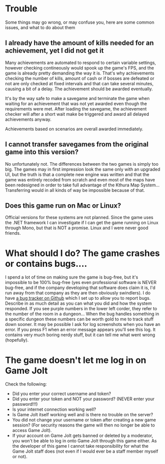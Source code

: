 # Trouble

Some things may go wrong, or may confuse you, here are some common issues, and what to do about them


## I already have the amount of kills needed for an achievement, yet I did not get it

Many achievements are automated to respond to certain variable settings, however checking contineously would spook up the game's FPS, and the game is already pretty demanding the way it is.
That's why achievements checking the number of kills, amount of cash or if bosses are defeated or not are only checked at fixed intervals and that can take several minutes, causing a bit of a delay. The achievement should be awarded eventually.

It's by the way safe to make a savegame and terminate the game when waiting for an achievement that was not yet awarded even though the requirements were met. After loading the savegame, the achievement checker will after a short wait make be triggered and award all delayed achievements anyway.

Achievements based on scenarios are overall awarded immediately. 


## I cannot transfer savegames from the original game into this version?

No unfortunately not. The differences between the two games is simply too big. The games may in first impression look the same only with an upgraded UI, but the truth is that a complete new engine was written and that the game was entirely recoded from scratch and even most of the maps have been redesigned in order to take full advantage of the Kthura Map System... Transferring would in all kinds of way be impossible because of that. 

## Does this game run on Mac or Linux?

Official versions for these systems are not planned. Since the game uses the .NET framework I can investigate if I can get the game running on Linux through Mono, but that is NOT a promise. Linux and I were never good friends.

# What should I do? The game crashes or contains bugs....

I spend a lot of time on making sure the game is bug-free, but it's impossible to be 100% bug-free (yes even professional software is NEVER bug-free, and if the company developing that software does claim it is, I'd run away from that company as they are then obviously swindlers). I do have [a bug tracker on Github](https://github.com/PhantasarProductions/dyrt.net/issues) which I set up to allow you to report bugs. Describe in as much detail as you can what you did and how the system responded. If you see purple numbers in the lower left corder, they refer to the number of the room in a dungeon... When the bug handles something in a specific dungeon these numbers can be worth gold to me to track stuff down sooner. It may be possible I ask for log screenshots when you have an error. If you press F1 when an error message appears you'll see this log. It contains very much boring nerdy stuff, but it can tell me what went wrong (hopefully).

# The game doesn't let me log in on Game Jolt

Check the following:
- Did you enter your correct username and token?
- Did you enter your token and NOT your password? (NEVER enter your password!!!)
- Is your internet connection working well?
- Is Game Jolt itself working well and is there no trouble on the server?
- You did not change your username or token after creating a new game session? (For security reasons the game will then no longer be able to access Game Jolt).
- If your account on Game Jolt gets banned or deleted by a moderator, you won't be able to log in onto Game Jolt through this game either. As the developer of this game I cannot take responsibility for what the Game Jolt staff does (not even if I would ever be a staff member myself or not).
  

